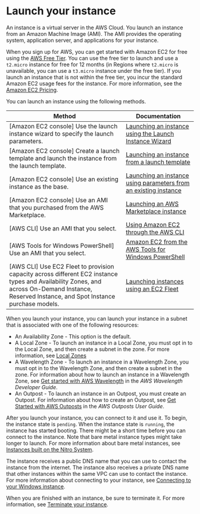 # Launch your instance<a name="LaunchingAndUsingInstances"></a>

An instance is a virtual server in the AWS Cloud\. You launch an instance from an Amazon Machine Image \(AMI\)\. The AMI provides the operating system, application server, and applications for your instance\.

When you sign up for AWS, you can get started with Amazon EC2 for free using the [AWS Free Tier](https://aws.amazon.com/)\. You can use the free tier to launch and use a `t2.micro` instance for free for 12 months \(in Regions where `t2.micro` is unavailable, you can use a `t3.micro` instance under the free tier\)\. If you launch an instance that is not within the free tier, you incur the standard Amazon EC2 usage fees for the instance\. For more information, see the [Amazon EC2 Pricing](https://aws.amazon.com/ec2/pricing)\.

You can launch an instance using the following methods\.


| Method | Documentation | 
| --- | --- | 
|  \[Amazon EC2 console\] Use the launch instance wizard to specify the launch parameters\.  |  [Launching an instance using the Launch Instance Wizard](launching-instance.md)  | 
|  \[Amazon EC2 console\] Create a launch template and launch the instance from the launch template\.  |  [Launching an instance from a launch template](ec2-launch-templates.md)  | 
| \[Amazon EC2 console\] Use an existing instance as the base\. |  [Launching an instance using parameters from an existing instance](launch-more-like-this.md)  | 
|  \[Amazon EC2 console\] Use an AMI that you purchased from the AWS Marketplace\.  |  [Launching an AWS Marketplace instance](launch-marketplace-console.md)  | 
|  \[AWS CLI\] Use an AMI that you select\.  |  [Using Amazon EC2 through the AWS CLI](https://docs.aws.amazon.com/cli/latest/userguide/cli-services-ec2-instances.html)  | 
|  \[AWS Tools for Windows PowerShell\] Use an AMI that you select\.  |  [Amazon EC2 from the AWS Tools for Windows PowerShell](https://docs.aws.amazon.com/powershell/latest/userguide/pstools-ec2.html)  | 
|  \[AWS CLI\] Use EC2 Fleet to provision capacity across different EC2 instance types and Availability Zones, and across On\-Demand Instance, Reserved Instance, and Spot Instance purchase models\.   |  [Launching instances using an EC2 Fleet](ec2-fleet.md)  | 

When you launch your instance, you can launch your instance in a subnet that is associated with one of the following resources:
+ An Availability Zone \- This option is the default\.
+ A Local Zone \- To launch an instance in a Local Zone, you must opt in to the Local Zone, and then create a subnet in the zone\. For more information, see [Local Zones](https://docs.aws.amazon.com/AWSEC2/latest/UserGuide/using-regions-availability-zones.html#concepts-local-zones)
+ A Wavelength Zone \- To launch an instance in a Wavelength Zone, you must opt in to the Wavelength Zone, and then create a subnet in the zone\. For information about how to launch an instance in a Wavelength Zone, see [Get started with AWS Wavelength](https://docs.aws.amazon.com/wavelength/latest/developerguide/get-started-wavelength.html) in the *AWS Wavelength Developer Guide*\.
+ An Outpost \- To launch an instance in an Outpost, you must create an Outpost\. For information about how to create an Outpost, see [Get Started with AWS Outposts](https://docs.aws.amazon.com/outposts/latest/userguide/get-started-outposts.html) in the *AWS Outposts User Guide*\.

After you launch your instance, you can connect to it and use it\. To begin, the instance state is `pending`\. When the instance state is `running`, the instance has started booting\. There might be a short time before you can connect to the instance\. Note that bare metal instance types might take longer to launch\. For more information about bare metal instances, see [Instances built on the Nitro System](instance-types.md#ec2-nitro-instances)\.

The instance receives a public DNS name that you can use to contact the instance from the internet\. The instance also receives a private DNS name that other instances within the same VPC can use to contact the instance\. For more information about connecting to your instance, see [Connecting to your Windows instance](connecting_to_windows_instance.md)\.

When you are finished with an instance, be sure to terminate it\. For more information, see [Terminate your instance](terminating-instances.md)\.